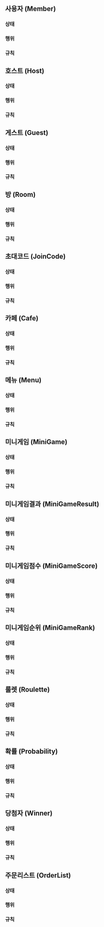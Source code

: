 ## 사용자 (Member)   
### 상태

### 행위

### 규칙

## 호스트 (Host)           
### 상태

### 행위

### 규칙

## 게스트 (Guest)            
### 상태

### 행위

### 규칙

## 방 (Room)             
### 상태

### 행위

### 규칙

## 초대코드 (JoinCode)       
### 상태

### 행위

### 규칙

## 카페 (Cafe)        
### 상태

### 행위

### 규칙

## 메뉴 (Menu)           
### 상태

### 행위

### 규칙

## 미니게임 (MiniGame)        
### 상태

### 행위

### 규칙

## 미니게임결과 (MiniGameResult)  
### 상태

### 행위

### 규칙

## 미니게임점수 (MiniGameScore)  
### 상태

### 행위

### 규칙
## 미니게임순위 (MiniGameRank)   
### 상태

### 행위

### 규칙

## 룰렛 (Roulette)
### 상태

### 행위

### 규칙

## 확률 (Probability)
### 상태

### 행위

### 규칙

## 당첨자 (Winner)
### 상태

### 행위

### 규칙

## 주문리스트 (OrderList)
### 상태

### 행위

### 규칙
